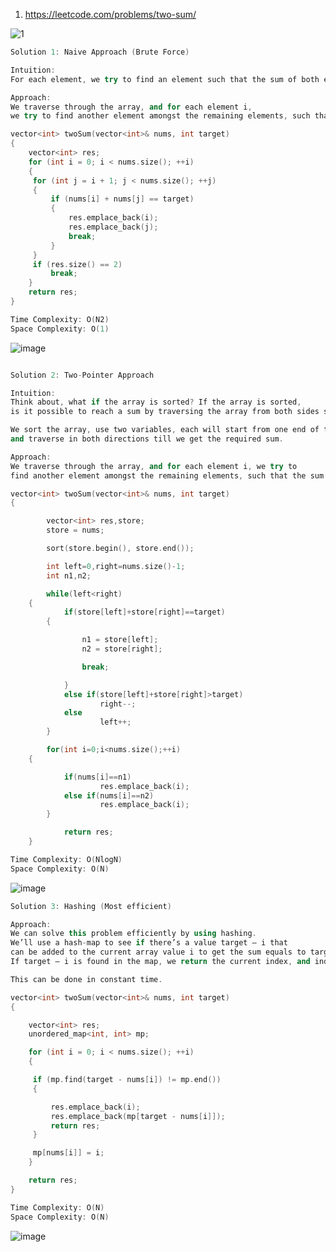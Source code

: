 1. https://leetcode.com/problems/two-sum/

![1](https://user-images.githubusercontent.com/37560890/168958946-f6121f02-6359-4fe5-8c02-29a256d0a3ca.jpg)

```cpp
Solution 1: Naive Approach (Brute Force)

Intuition: 
For each element, we try to find an element such that the sum of both elements is equal to the given target.

Approach:
We traverse through the array, and for each element i,
we try to find another element amongst the remaining elements, such that the sum of both the elements equals the target. 

vector<int> twoSum(vector<int>& nums, int target) 
{
    vector<int> res;
    for (int i = 0; i < nums.size(); ++i) 
    {
   	 for (int j = i + 1; j < nums.size(); ++j) 
	 {
   		 if (nums[i] + nums[j] == target) 
		 {
   			 res.emplace_back(i);
   			 res.emplace_back(j);
   			 break;
   		 }
   	 }
   	 if (res.size() == 2)
   		 break;
    }
    return res;
} 

Time Complexity: O(N2)
Space Complexity: O(1)
```
![image](https://user-images.githubusercontent.com/37560890/168959079-8c659623-ae7b-4dd1-a4ce-f4f93615832a.png)

```cpp

Solution 2: Two-Pointer Approach

Intuition:
Think about, what if the array is sorted? If the array is sorted, 
is it possible to reach a sum by traversing the array from both sides simultaneously?

We sort the array, use two variables, each will start from one end of the array
and traverse in both directions till we get the required sum.

Approach:
We traverse through the array, and for each element i, we try to 
find another element amongst the remaining elements, such that the sum of both the elements equals the target. 

vector<int> twoSum(vector<int>& nums, int target) 
{

    	vector<int> res,store;
    	store = nums;

    	sort(store.begin(), store.end());

    	int left=0,right=nums.size()-1;
    	int n1,n2;

    	while(left<right)
	{
        	if(store[left]+store[right]==target)
		{

            	n1 = store[left];
            	n2 = store[right];

            	break;

        	}
        	else if(store[left]+store[right]>target)
            	    right--;
        	else
            	    left++;
    	}

    	for(int i=0;i<nums.size();++i)
	{

        	if(nums[i]==n1)
            	    res.emplace_back(i);
        	else if(nums[i]==n2)
            	    res.emplace_back(i);
    	}

    	    return res;
	}

Time Complexity: O(NlogN)
Space Complexity: O(N)
```
![image](https://user-images.githubusercontent.com/37560890/168959381-d4ef3f34-39a0-4a72-bca0-6cca008ca6ed.png)


```cpp
Solution 3: Hashing (Most efficient)

Approach:
We can solve this problem efficiently by using hashing. 
We’ll use a hash-map to see if there’s a value target – i that 
can be added to the current array value i to get the sum equals to target. 
If target – i is found in the map, we return the current index, and index stored at target – nums[index] location in the map. 

This can be done in constant time.

vector<int> twoSum(vector<int>& nums, int target) 
{

    vector<int> res;
    unordered_map<int, int> mp;

    for (int i = 0; i < nums.size(); ++i) 
    {

   	 if (mp.find(target - nums[i]) != mp.end()) 
	 {

   		 res.emplace_back(i);
   		 res.emplace_back(mp[target - nums[i]]);
   		 return res;
   	 }

   	 mp[nums[i]] = i;
    }

    return res;
}

Time Complexity: O(N)
Space Complexity: O(N)
```
![image](https://user-images.githubusercontent.com/37560890/168959640-665d27bd-91c7-4e95-b8be-0658565b4898.png)
